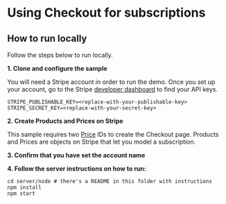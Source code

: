 # Using Checkout for subscriptions

## How to run locally

Follow the steps below to run locally.

**1. Clone and configure the sample**

You will need a Stripe account in order to run the demo. Once you set up your account, go to the Stripe [developer dashboard](https://stripe.com/docs/development/quickstart#api-keys) to find your API keys.

```
STRIPE_PUBLISHABLE_KEY=<replace-with-your-publishable-key>
STRIPE_SECRET_KEY=<replace-with-your-secret-key>
```

**2. Create Products and Prices on Stripe**

This sample requires two [Price](https://stripe.com/docs/api/prices/object) IDs to create the Checkout page. Products and Prices are objects on Stripe that let you model a subscription.

**3. Confirm that you have set the account name**

**4. Follow the server instructions on how to run:**

```
cd server/node # there's a README in this folder with instructions
npm install
npm start
```
